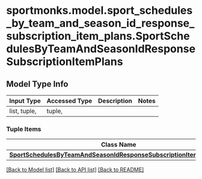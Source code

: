 # sportmonks.model.sport_schedules_by_team_and_season_id_response_subscription_item_plans.SportSchedulesByTeamAndSeasonIdResponseSubscriptionItemPlans

## Model Type Info
Input Type | Accessed Type | Description | Notes
------------ | ------------- | ------------- | -------------
list, tuple,  | tuple,  |  | 

### Tuple Items
Class Name | Input Type | Accessed Type | Description | Notes
------------- | ------------- | ------------- | ------------- | -------------
[**SportSchedulesByTeamAndSeasonIdResponseSubscriptionItemPlansItem**](SportSchedulesByTeamAndSeasonIdResponseSubscriptionItemPlansItem.md) | [**SportSchedulesByTeamAndSeasonIdResponseSubscriptionItemPlansItem**](SportSchedulesByTeamAndSeasonIdResponseSubscriptionItemPlansItem.md) | [**SportSchedulesByTeamAndSeasonIdResponseSubscriptionItemPlansItem**](SportSchedulesByTeamAndSeasonIdResponseSubscriptionItemPlansItem.md) |  | 

[[Back to Model list]](../../README.md#documentation-for-models) [[Back to API list]](../../README.md#documentation-for-api-endpoints) [[Back to README]](../../README.md)

